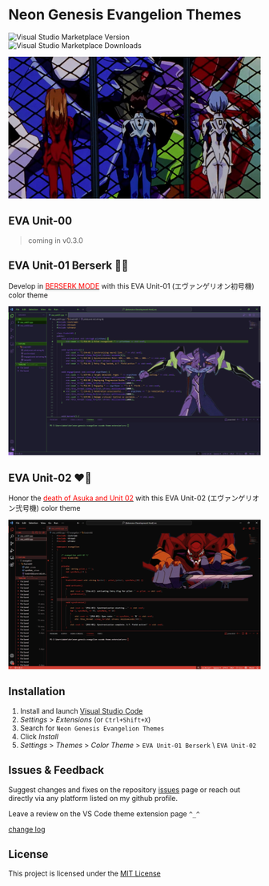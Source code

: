 # Neon Genesis Evangelion Themes

![Visual Studio Marketplace Version](https://img.shields.io/visual-studio-marketplace/v/engr.neon-genesis-evangelion-themes?color=blue&style=for-the-badge)
![Visual Studio Marketplace Downloads](https://img.shields.io/visual-studio-marketplace/d/engr.neon-genesis-evangelion-themes?color=purple&label=Downloads&style=for-the-badge)

![eva-team](images/eva_gang.jpg "gang")

## EVA Unit-00
> coming in v0.3.0

## EVA Unit-01 Berserk 💜💚

Develop in [<span style="color:red">BERSERK MODE</span>](https://www.youtube.com/watch?v=-olPXm8oJyw) with this EVA Unit-01 (エヴァンゲリオン初号機) color theme

![berserk](images/eva_01_demo.jpg "go berserk")

## EVA Unit-02 ❤️‍🔥

Honor the [<span style="color:red">death of Asuka and Unit 02</span>](https://www.youtube.com/watch?v=OO-1Yyi5KPY) with this EVA Unit-02 (エヴァンゲリオン弐号機) color theme

![unit02](images/eva_02_demo.jpg "unit02")

## Installation
1. Install and launch [Visual Studio Code](https://code.visualstudio.com/)
2. *Settings* > *Extensions* (or `Ctrl+Shift+X`)
3. Search for `Neon Genesis Evangelion Themes`
4. Click *Install*
5. *Settings* > *Themes* > *Color Theme* >  `EVA Unit-01 Berserk` \ `EVA Unit-02`

## Issues & Feedback
 
 Suggest changes and fixes on the repository [issues](https://github.com/engrx0/eva-unit01-berserk-vscode-theme/issues) page or reach out directly via any platform listed on my github profile. 

 Leave a review on the VS Code theme extension page `^_^`

[change log](https://github.com/engrx0/eva-unit01-berserk-vscode-theme/blob/main/CHANGELOG.md)

## License

This project is licensed under the [MIT License](LICENSE)